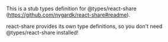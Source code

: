 This is a stub types definition for @types/react-share (https://github.com/nygardk/react-share#readme).

react-share provides its own type definitions, so you don't need @types/react-share installed!
